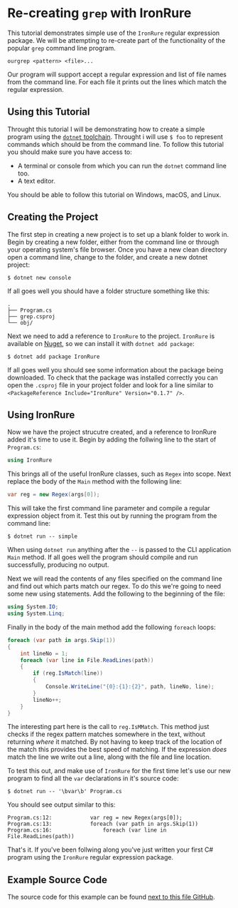 # Re-creating `grep` with IronRure

This tutorial demonstrates simple use of the `IronRure` regular expression package. We will be attempting to re-create part of the functionality of the popular `grep` command line program.

    ourgrep <pattern> <file>...

Our program will support accept a regular expression and list of file names from the command line. For each file it prints out the lines which match the regular expression.

## Using this Tutorial

Throught this tutorial I will be demonstrating how to create a simple program using the [`dotnet` toolchain](https://www.microsoft.com/net/learn/get-started). Throught i will use `$ foo` to represent commands which should be from the command line. To follow this tutorial you should make sure you have access to:

 * A terminal or console from which you can run the `dotnet` command line too.
 * A text editor.

You should be able to follow this tutorial on Windows, macOS, and Linux.

## Creating the Project

The first step in creating a new project is to set up a blank folder to work in. Begin by creating a new folder, either from the command line or through your operating system's file browser. Once you have a new clean directory open a command line, change to the folder, and create a new dotnet project:

    $ dotnet new console

If all goes well you should have a folder structure something like this:

```
.
├── Program.cs
├── grep.csproj
└── obj/
```

Next we need to add a reference to `IronRure` to the project. `IronRure` is available on [Nuget](nuget.org), so we can install it with `dotnet add package`:

    $ dotnet add package IronRure

If all goes well you should see some information about the package being downloaded. To check that the package was installed correctly you can open the `.csproj` file in your project folder and look for a line similar to `<PackageReference Include="IronRure" Version="0.1.7" />`.

## Using IronRure

Now we have the project strucutre created, and a reference to IronRure added it's time to use it. Begin by adding the follwing line to the start of `Program.cs`:

```csharp
using IronRure
```

This brings all of the useful IronRure classes, such as `Regex` into scope. Next replace the body of the `Main` method with the following line:

```csharp
var reg = new Regex(args[0]);
```

This will take the first command line parameter and compile a regular expression object from it. Test this out by running the program from the command line:

    $ dotnet run -- simple

When using `dotnet run` anything after the `--` is passed to the CLI application `Main` method. If all goes well the program should compile and run successfully, producing no output.

Next we will read the contents of any files specified on the command line and find out which parts match our regex. To do this we're going to need some new using statements. Add the following to the beginning of the file:

```csharp
using System.IO;
using System.Linq;
```

Finally in the body of the main method add the following `foreach` loops:

```csharp
foreach (var path in args.Skip(1))
{
	int lineNo = 1;
	foreach (var line in File.ReadLines(path))
    {
        if (reg.IsMatch(line))
        {
            Console.WriteLine("{0}:{1}:{2}", path, lineNo, line);
		}
        lineNo++;
    }
}
```

The interesting part here is the call to `reg.IsMMatch`. This method just checks if the regex pattern matches somewhere in the text, without returning _where_ it matched. By not having to keep track of the location of the match this provides the best speed of matching. If the expression _does_ match the line we write out a line, along with the file and line location.

To test this out, and make use of `IronRure` for the first time let's use our new program to find all the `var` declarations in it's source code:

    $ dotnet run -- '\bvar\b' Program.cs

You should see output similar to this:

    Program.cs:12:            var reg = new Regex(args[0]);
    Program.cs:13:            foreach (var path in args.Skip(1))
    Program.cs:16:                foreach (var line in File.ReadLines(path))

That's it. If you've been follwing along you've just written your first C# program using the `IronRure` regular expression package.

## Example Source Code

The source code for this example can be found [next to this file GitHub](./).
